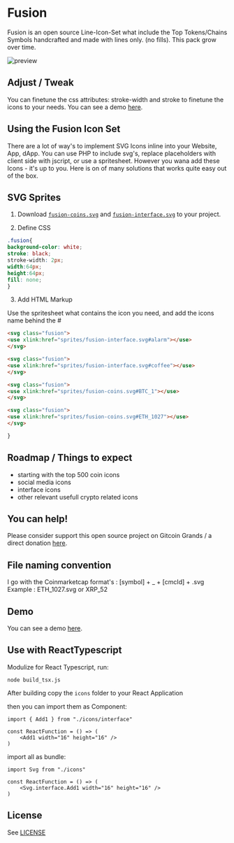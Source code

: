 Fusion
======

Fusion is an open source Line-Icon-Set what include the Top Tokens/Chains Symbols handcrafted and made with lines only. (no fills). This pack grow over time.

![preview](preview.png)


Adjust / Tweak
----

You can finetune the css attributes: stroke-width and stroke to finetune the icons to your needs. You can see a demo [here](https://fusion.li).


Using the Fusion Icon Set
----

There are a lot of way's to implement SVG Icons inline into your Website, App, dApp. You can use PHP to include svg's, replace placeholders with client side with jscript, or use a spritesheet. However you wana add these Icons - it's up to you. Here is on of many solutions that works quite easy out of the box.

SVG Sprites
----

1. Download [`fusion-coins.svg`](sprites/fusion-coins.svg) and [`fusion-interface.svg`](sprites/fusion-interface.svg) to your project.

2. Define CSS

```css
.fusion{
background-color: white;
stroke: black;
stroke-width: 2px;
width:64px;
height:64px;
fill: none;
}
```

3. Add HTML Markup

Use the spritesheet what contains the icon you need, and add the icons name behind the #

```html
<svg class="fusion">
<use xlink:href="sprites/fusion-interface.svg#alarm"></use>
</svg>

<svg class="fusion">
<use xlink:href="sprites/fusion-interface.svg#coffee"></use>
</svg>

<svg class="fusion">
<use xlink:href="sprites/fusion-coins.svg#BTC_1"></use>
</svg>

<svg class="fusion">
<use xlink:href="sprites/fusion-coins.svg#ETH_1027"></use>
</svg>

}
```



Roadmap / Things to expect
----

- starting with the top 500 coin icons
- social media icons
- interface icons
- other relevant usefull crypto related icons



You can help!
----

Please consider support this open source project on Gitcoin Grands / a direct donation [here](https://fusion.li/donate).


File naming convention
----

I go with the Coinmarketcap format's : [symbol] + _ + [cmcId] + .svg
Example : ETH_1027.svg or XRP_52



Demo
----

You can see a demo [here](https://fusion.li).


Use with ReactTypescript
----
Modulize for React Typescript, run:
```
node build_tsx.js
```

After building copy the `icons` folder to your React Application

then you can import them as Component:

```tsx
import { Add1 } from "./icons/interface"

const ReactFunction = () => (
    <Add1 width="16" height="16" />
)
```

import all as bundle:

```tsx
import Svg from "./icons"

const ReactFunction = () => (
    <Svg.interface.Add1 width="16" height="16" />
)
```

License
----
See [LICENSE](LICENSE)
